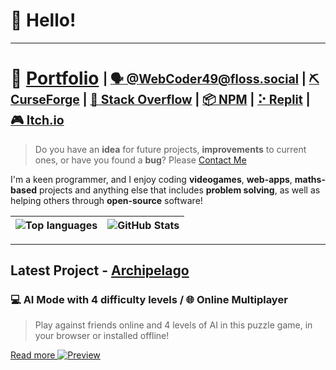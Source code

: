 # 👋 Hello!

---

# 🔗 [Portfolio](https://webcoder49.github.io/) <sub><sup>| [🗣️ @WebCoder49@floss.social](https://floss.social/@WebCoder49) | [⛏️ CurseForge](https://www.curseforge.com/members/webcoder49/projects) | [🔼 Stack Overflow](https://stackoverflow.com/users/21785620/webcoder49) | [📦 NPM](https://www.npmjs.com/~webcoder49) | [⠕ Replit](https://replit.com/@OG49) | [🎮 Itch.io](https://webcoder49.itch.io) </sup></sub>
> Do you have an **idea** for future projects, **improvements** to current ones, or have you found a **bug**? Please [Contact Me](https://webcoder49.wordpress.com/contact-me/)

I'm a keen programmer, and I enjoy coding **videogames**, **web-apps**, **maths-based** projects and anything else that includes **problem solving**, as well as helping others through **open-source** software!

| ![Top languages](https://github-readme-stats.vercel.app/api/top-langs/?username=WebCoder49&hide=html,css&theme=dark&card_width=500) | ![GitHub Stats](https://github-readme-stats.vercel.app/api/?username=WebCoder49&count_private=true&theme=dark&card_width=500) |
|---|---|

---

## Latest Project - [Archipelago](https://archipelago.og49.repl.co/)
### 💻 AI Mode with 4 difficulty levels / 🌐 Online Multiplayer
> Play against friends online and 4 levels of AI in this puzzle game, in your browser or installed offline!

[Read more
![Preview](https://storage.googleapis.com/replit/images/1677917968497_cce4291d73fff30535cf6552acd0704d.png)](https://webcoder49.github.io/#archipelago)
